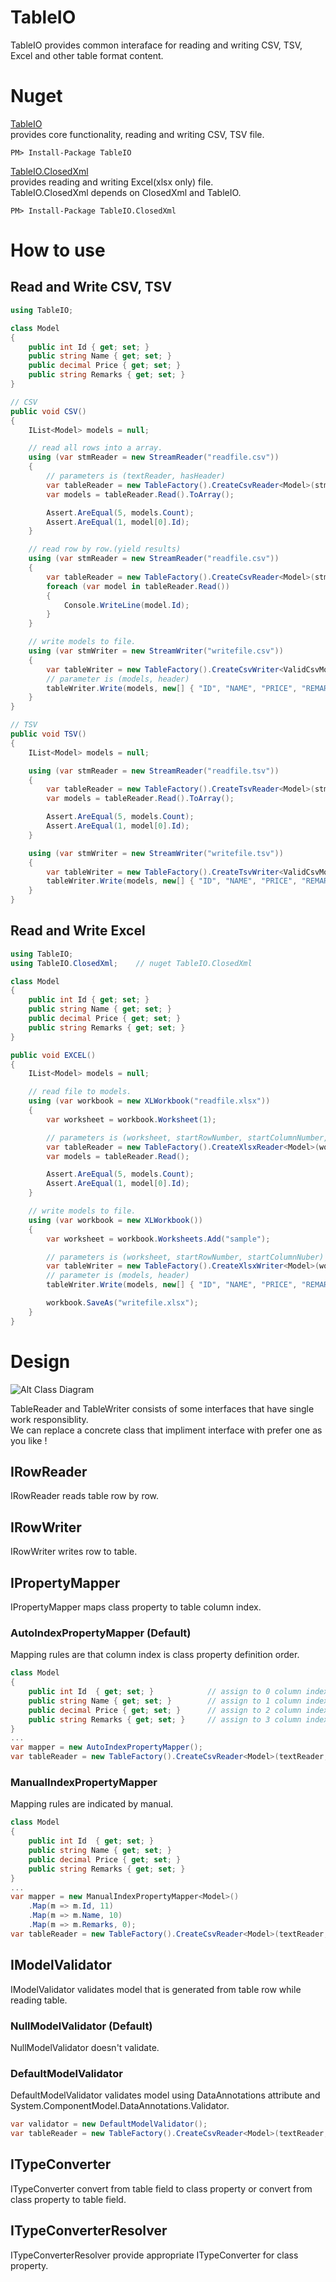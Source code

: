 # TableIO

TableIO provides common interaface for reading and writing CSV, TSV, Excel and other table format content.  

# Nuget

[TableIO](https://www.nuget.org/packages/TableIO/)  
provides core functionality, reading and writing CSV, TSV file.

```
PM> Install-Package TableIO
```

[TableIO.ClosedXml](https://www.nuget.org/packages/TableIO.ClosedXml)  
provides reading and writing Excel(xlsx only) file.  
TableIO.ClosedXml depends on ClosedXml and TableIO.
```
PM> Install-Package TableIO.ClosedXml
```

# How to use

## Read and Write CSV, TSV
```csharp
using TableIO;

class Model
{
    public int Id { get; set; }
    public string Name { get; set; }
    public decimal Price { get; set; }
    public string Remarks { get; set; }
}

// CSV
public void CSV()
{
    IList<Model> models = null;

    // read all rows into a array.
    using (var stmReader = new StreamReader("readfile.csv"))
    {
        // parameters is (textReader, hasHeader)
        var tableReader = new TableFactory().CreateCsvReader<Model>(stmReader, true);
        var models = tableReader.Read().ToArray();

        Assert.AreEqual(5, models.Count);
        Assert.AreEqual(1, model[0].Id);
    }

    // read row by row.(yield results)
    using (var stmReader = new StreamReader("readfile.csv"))
    {
        var tableReader = new TableFactory().CreateCsvReader<Model>(stmReader, true);
        foreach (var model in tableReader.Read())
        {
            Console.WriteLine(model.Id);
        }
    }

    // write models to file.
    using (var stmWriter = new StreamWriter("writefile.csv"))
    {
        var tableWriter = new TableFactory().CreateCsvWriter<ValidCsvModel>(stmWriter);
        // parameter is (models, header)
        tableWriter.Write(models, new[] { "ID", "NAME", "PRICE", "REMARKS" });
    }
}

// TSV
public void TSV()
{
    IList<Model> models = null;

    using (var stmReader = new StreamReader("readfile.tsv"))
    {
        var tableReader = new TableFactory().CreateTsvReader<Model>(stmReader, true);
        var models = tableReader.Read().ToArray();

        Assert.AreEqual(5, models.Count);
        Assert.AreEqual(1, model[0].Id);
    }

    using (var stmWriter = new StreamWriter("writefile.tsv"))
    {
        var tableWriter = new TableFactory().CreateTsvWriter<ValidCsvModel>(stmWriter);
        tableWriter.Write(models, new[] { "ID", "NAME", "PRICE", "REMARKS" });
    }
}
```

## Read and Write Excel
```csharp
using TableIO;
using TableIO.ClosedXml;    // nuget TableIO.ClosedXml

class Model
{
    public int Id { get; set; }
    public string Name { get; set; }
    public decimal Price { get; set; }
    public string Remarks { get; set; }
}

public void EXCEL()
{
    IList<Model> models = null;

    // read file to models.
    using (var workbook = new XLWorkbook("readfile.xlsx"))
    {
        var worksheet = workbook.Worksheet(1);

        // parameters is (worksheet, startRowNumber, startColumnNumber, columnSize, hasHeader)
        var tableReader = new TableFactory().CreateXlsxReader<Model>(worksheet, 1, 1, 4, true);
        var models = tableReader.Read();

        Assert.AreEqual(5, models.Count);
        Assert.AreEqual(1, model[0].Id);
    }

    // write models to file.
    using (var workbook = new XLWorkbook())
    {
        var worksheet = workbook.Worksheets.Add("sample");

        // parameters is (worksheet, startRowNumber, startColumnNuber)
        var tableWriter = new TableFactory().CreateXlsxWriter<Model>(worksheet, 1, 1);
        // parameter is (models, header)
        tableWriter.Write(models, new[] { "ID", "NAME", "PRICE", "REMARKS" });

        workbook.SaveAs("writefile.xlsx");
    }
}
```

# Design

![Alt Class Diagram](https://raw.githubusercontent.com/nabehiro/TableIO/master/resources/class-diagram.PNG)

TableReader and TableWriter consists of some interfaces that have single work responsiblity.  
We can replace a concrete class that impliment interface with prefer one as you like !

## IRowReader
IRowReader reads table row by row.

## IRowWriter
IRowWriter writes row to table.

## IPropertyMapper
IPropertyMapper maps class property to table column index.
### AutoIndexPropertyMapper (Default)
Mapping rules are that column index is class property definition order.
```csharp
class Model
{
    public int Id  { get; set; }            // assign to 0 column index.
    public string Name { get; set; }        // assign to 1 column index.
    public decimal Price { get; set; }      // assign to 2 column index.
    public string Remarks { get; set; }     // assign to 3 column index.
}
...
var mapper = new AutoIndexPropertyMapper();
var tableReader = new TableFactory().CreateCsvReader<Model>(textReader, propertyMapper:mapper);
```
### ManualIndexPropertyMapper
Mapping rules are indicated by manual.
```csharp
class Model
{
    public int Id  { get; set; }
    public string Name { get; set; }
    public decimal Price { get; set; }
    public string Remarks { get; set; }
}
...
var mapper = new ManualIndexPropertyMapper<Model>()
    .Map(m => m.Id, 11)
    .Map(m => m.Name, 10)
    .Map(m => m.Remarks, 0);
var tableReader = new TableFactory().CreateCsvReader<Model>(textReader, propertyMapper:mapper);
```

## IModelValidator
IModelValidator validates model that is generated from table row while reading table.
### NullModelValidator (Default)
NullModelValidator doesn't validate.
### DefaultModelValidator
DefaultModelValidator validates model using DataAnnotations attribute and System.ComponentModel.DataAnnotations.Validator.
```csharp
var validator = new DefaultModelValidator();
var tableReader = new TableFactory().CreateCsvReader<Model>(textReader, modelValidator:validator);
```

## ITypeConverter
ITypeConverter convert from table field to class property or convert from class property to table field.

## ITypeConverterResolver
ITypeConverterResolver provide appropriate ITypeConverter for class property.



